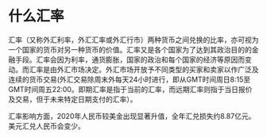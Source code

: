 # 什么汇率
汇率（又称外汇利率，外汇汇率或外汇行市）两种货币之间兑换的比率，亦可视为一个国家的货币对另一种货币的价值。汇率又是各个国家为了达到其政治目的的金融手段。汇率会因为利率，通货膨胀，国家的政治和每个国家的经济等原因而变动。而汇率是由外汇市场决定。外汇市场开放予不同类型的买家和卖家以作广泛及连续的货币交易(外汇交易除周末外每天24小时进行，即从GMT时间周日8:15至GMT时间周五22:00。即期汇率是指于当前的汇率，而远期汇率则指于当日报价及交易，但于未来特定日期支付的汇率）。





汇率影响方面，2020年人民币较美金出现显著升值，全年汇兑损失约8.87亿元。  美元汇兑人民币会变少。